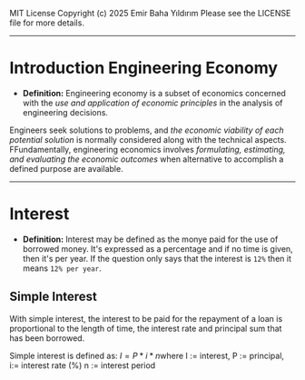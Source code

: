 MIT License
Copyright (c) 2025 Emir Baha Yıldırım
Please see the LICENSE file for more details.

-------------------------------------------------------------------------------

# Introduction Engineering Economy

- **Definition:** Engineering economy is a subset of economics concerned with
the *use and application of economic principles* in the analysis of engineering
decisions.

Engineers seek solutions to problems, and *the economic viability of each
potential solution* is normally considered along with the technical aspects.
FFundamentally, engineering economics involves *formulating, estimating, and
evaluating the economic outcomes* when alternative to accomplish a defined
purpose are available.

-------------------------------------------------------------------------------

# Interest

- **Definition:** Interest may be defined as the monye paid for the use of
borrowed money. It's expressed as a percentage and if no time is given, then
it's per year. If the question only says that the interest is `12%` then it
means `12% per year`.

## Simple Interest

With simple interest, the interest to be paid for the repayment of a loan is
proportional to the length of time, the interest rate and principal sum that
has been borrowed.

Simple interest is defined as:
$`I = P * i * n
\textrm{where I := interest, P := principal, i:= interest rate (%) n := interest period}`$
